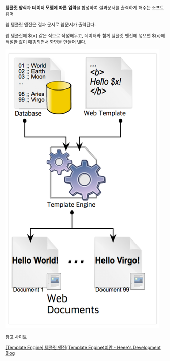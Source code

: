**템플릿 양식**과 **데이터 모델에 따른 입력**을 합성하여 결과문서를 출력하게 해주는 소프트웨어

웹 템플릿 엔진은 결과 문서로 웹문서가 출력된다. 

웹 템플릿에 ${x} 같은 식으로 작성해두고, 데이터와 함께 템플릿 엔진에 넣으면 ${x}에 적절한 값이 매핑되면서 화면을 만들어 낸다. 

![image1](./Images/Web-Template-Engine1.png)

참고 사이트

[[Template Engine] 템플릿 엔진(Template Engine)이란 - Heee's Development Blog](https://gmlwjd9405.github.io/2018/12/21/template-engine.html)
